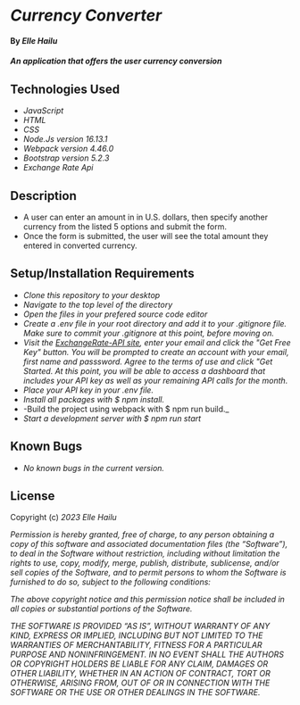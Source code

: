 # _Currency Converter_

#### By _**Elle Hailu**_

#### _An application that offers the user currency conversion_

## Technologies Used

- _JavaScript_
- _HTML_
- _CSS_
- _Node.Js version 16.13.1_
- _Webpack version 4.46.0_
- _Bootstrap version 5.2.3_
- _Exchange Rate Api_

## Description

- A user can enter an amount in in U.S. dollars, then specify another currency from the listed 5 options and submit the form.
- Once the form is submitted, the user will see the total amount they entered in converted currency.

## Setup/Installation Requirements

- _Clone this repository to your desktop_
- _Navigate to the top level of the directory_
- _Open the files in your prefered source code editor_
- _Create a .env file in your root directory and add it to your .gitignore file. Make sure to commit your .gitignore at this point, before moving on._
- _Visit the [ExchangeRate-API site](https://www.exchangerate-api.com), enter your email and click the "Get Free Key" button. You will be prompted to create an account with your email, first name and passsword. Agree to the terms of use and click "Get Started. At this point, you will be able to access a dashboard that includes your API key as well as your remaining API calls for the month._
- _Place your API key in your .env file._
- _Install all packages with $ npm install._
- -Build the project using webpack with $ npm run build._
- _Start a development server with $ npm run start_


## Known Bugs

- _No known bugs in the current version._

## License

Copyright (c) _2023_ _Elle Hailu_

_Permission is hereby granted, free of charge, to any person obtaining a copy of this software and associated documentation files (the “Software”), to deal in the Software without restriction, including without limitation the rights to use, copy, modify, merge, publish, distribute, sublicense, and/or sell copies of the Software, and to permit persons to whom the Software is furnished to do so, subject to the following conditions:_

_The above copyright notice and this permission notice shall be included in all copies or substantial portions of the Software._

_THE SOFTWARE IS PROVIDED “AS IS”, WITHOUT WARRANTY OF ANY KIND, EXPRESS OR IMPLIED, INCLUDING BUT NOT LIMITED TO THE WARRANTIES OF MERCHANTABILITY, FITNESS FOR A PARTICULAR PURPOSE AND NONINFRINGEMENT. IN NO EVENT SHALL THE AUTHORS OR COPYRIGHT HOLDERS BE LIABLE FOR ANY CLAIM, DAMAGES OR OTHER LIABILITY, WHETHER IN AN ACTION OF CONTRACT, TORT OR OTHERWISE, ARISING FROM, OUT OF OR IN CONNECTION WITH THE SOFTWARE OR THE USE OR OTHER DEALINGS IN THE SOFTWARE._

